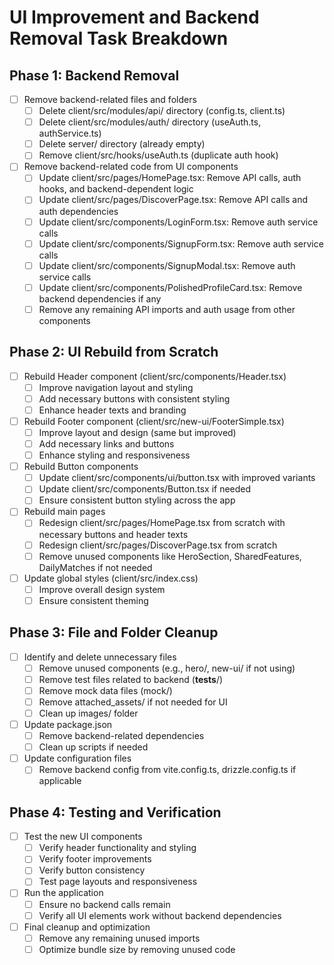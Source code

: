 # UI Improvement and Backend Removal Task Breakdown

## Phase 1: Backend Removal

- [ ] Remove backend-related files and folders
  - [ ] Delete client/src/modules/api/ directory (config.ts, client.ts)
  - [ ] Delete client/src/modules/auth/ directory (useAuth.ts, authService.ts)
  - [ ] Delete server/ directory (already empty)
  - [ ] Remove client/src/hooks/useAuth.ts (duplicate auth hook)
- [ ] Remove backend-related code from UI components
  - [ ] Update client/src/pages/HomePage.tsx: Remove API calls, auth hooks, and backend-dependent logic
  - [ ] Update client/src/pages/DiscoverPage.tsx: Remove API calls and auth dependencies
  - [ ] Update client/src/components/LoginForm.tsx: Remove auth service calls
  - [ ] Update client/src/components/SignupForm.tsx: Remove auth service calls
  - [ ] Update client/src/components/SignupModal.tsx: Remove auth service calls
  - [ ] Update client/src/components/PolishedProfileCard.tsx: Remove backend dependencies if any
  - [ ] Remove any remaining API imports and auth usage from other components

## Phase 2: UI Rebuild from Scratch

- [ ] Rebuild Header component (client/src/components/Header.tsx)
  - [ ] Improve navigation layout and styling
  - [ ] Add necessary buttons with consistent styling
  - [ ] Enhance header texts and branding
- [ ] Rebuild Footer component (client/src/new-ui/FooterSimple.tsx)
  - [ ] Improve layout and design (same but improved)
  - [ ] Add necessary links and buttons
  - [ ] Enhance styling and responsiveness
- [ ] Rebuild Button components
  - [ ] Update client/src/components/ui/button.tsx with improved variants
  - [ ] Update client/src/components/Button.tsx if needed
  - [ ] Ensure consistent button styling across the app
- [ ] Rebuild main pages
  - [ ] Redesign client/src/pages/HomePage.tsx from scratch with necessary buttons and header texts
  - [ ] Redesign client/src/pages/DiscoverPage.tsx from scratch
  - [ ] Remove unused components like HeroSection, SharedFeatures, DailyMatches if not needed
- [ ] Update global styles (client/src/index.css)
  - [ ] Improve overall design system
  - [ ] Ensure consistent theming

## Phase 3: File and Folder Cleanup

- [ ] Identify and delete unnecessary files
  - [ ] Remove unused components (e.g., hero/, new-ui/ if not using)
  - [ ] Remove test files related to backend (**tests**/)
  - [ ] Remove mock data files (mock/)
  - [ ] Remove attached_assets/ if not needed for UI
  - [ ] Clean up images/ folder
- [ ] Update package.json
  - [ ] Remove backend-related dependencies
  - [ ] Clean up scripts if needed
- [ ] Update configuration files
  - [ ] Remove backend config from vite.config.ts, drizzle.config.ts if applicable

## Phase 4: Testing and Verification

- [ ] Test the new UI components
  - [ ] Verify header functionality and styling
  - [ ] Verify footer improvements
  - [ ] Verify button consistency
  - [ ] Test page layouts and responsiveness
- [ ] Run the application
  - [ ] Ensure no backend calls remain
  - [ ] Verify all UI elements work without backend dependencies
- [ ] Final cleanup and optimization
  - [ ] Remove any remaining unused imports
  - [ ] Optimize bundle size by removing unused code
